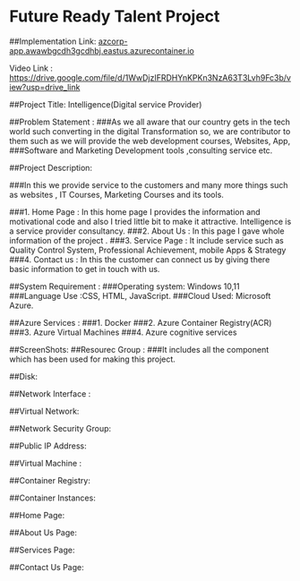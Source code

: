 <h1>Future Ready Talent Project</h1>

##Implementation Link: <a href="azcorp-app.awawbgcdh3gcdhbj.eastus.azurecontainer.io" >azcorp-app.awawbgcdh3gcdhbj.eastus.azurecontainer.io</a>

Video Link : <a href="https://drive.google.com/file/d/1WwDjzIFRDHYnKPKn3NzA63T3Lvh9Fc3b/view?usp=drive_link">https://drive.google.com/file/d/1WwDjzIFRDHYnKPKn3NzA63T3Lvh9Fc3b/view?usp=drive_link</a>

##Project Title: Intelligence(Digital service Provider) 

##Problem Statement :
	###As we all aware that our country gets in the tech world such converting in the digital Transformation so, we are contributor to them such as we will provide the web development courses, Websites, App, ###Software and Marketing Development tools ,consulting service etc.

 
##Project Description:

###In this we provide service to the customers and many more things such as websites , IT Courses, Marketing Courses and its tools.

###1.	Home Page : In this home page I provides the information and motivational code and also I tried  little bit to make it attractive. Intelligence is a service provider consultancy.
###2.	About Us : In this page I gave whole information of the project .
###3.	Service Page : It include service such as Quality Control System, Professional Achievement, mobile Apps & Strategy
###4.	Contact us : In this the customer can connect us by giving there basic information to get in touch with us. 


##System Requirement  :
###Operating system: Windows 10,11
###Language Use :CSS, HTML,  JavaScript.
###Cloud Used: Microsoft Azure.


##Azure Services :
###1. Docker 
###2. Azure Container Registry(ACR) 
###3. Azure Virtual Machines 
###4. Azure cognitive services 


##ScreenShots:
##Resourec Group : 
###It includes all the component which has been used for making this project.
      
##Disk:
 
##Network Interface :
 
##Virtual Network:
 
##Network Security Group:
 
##Public IP Address:
 
##Virtual Machine :
 
##Container Registry:
 
##Container Instances:
 
##Home Page:
 
##About Us Page:
 
##Services Page:
 
##Contact Us Page:
 

 
